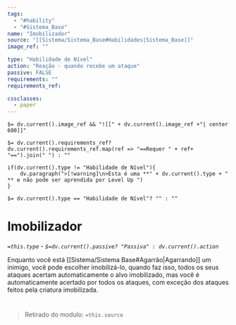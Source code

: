 ```yaml
---
tags:
  - "#hability"
  - "#Sistema_Base"
name: "Imobilizador"
source: "[[Sistema/Sistema_Base#Habilidades|Sistema_Base]]"
image_ref: ""

type: "Habilidade de Nível"
action: "Reação - quando recebe um ataque"
passive: FALSE
requirements: ""
requirements_ref:  

cssclasses:
  - paper
---
```

`$= dv.current().image_ref && "![[" + dv.current().image_ref +"| center 600]]"`


`$= dv.current().requirements_ref? dv.current().requirements_ref.map(ref => "==Requer " + ref+ "==").join(" ") : ""`

```dataviewjs
if(dv.current().type != "Habilidade de Nível"){
	dv.paragraph(">[!warning]\n>Esta é uma **" + dv.current().type + " ** e não pode ser aprendida por Level Up ")
}
```


`$= dv.current().type == "Habilidade de Nível"? "" : ""`
# Imobilizador
*`=this.type` - `$=dv.current().passive? "Passiva" : dv.current().action`*

Enquanto você está [[Sistema/Sistema Base#Agarrão|Agarrando]] um inimigo, você pode escolher imobilizá-lo, quando faz isso, todos os seus ataques acertam automaticamente o alvo imobilizado, mas você é automaticamente acertado por todos os ataques, com exceção dos ataques feitos pela criatura imobilizada.


#
> Retirado do modulo: `=this.source`